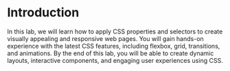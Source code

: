 # Introduction

In this lab, we will learn how to apply CSS properties and selectors to create visually appealing and responsive web pages. You will gain hands-on experience with the latest CSS features, including flexbox, grid, transitions, and animations. By the end of this lab, you will be able to create dynamic layouts, interactive components, and engaging user experiences using CSS.
